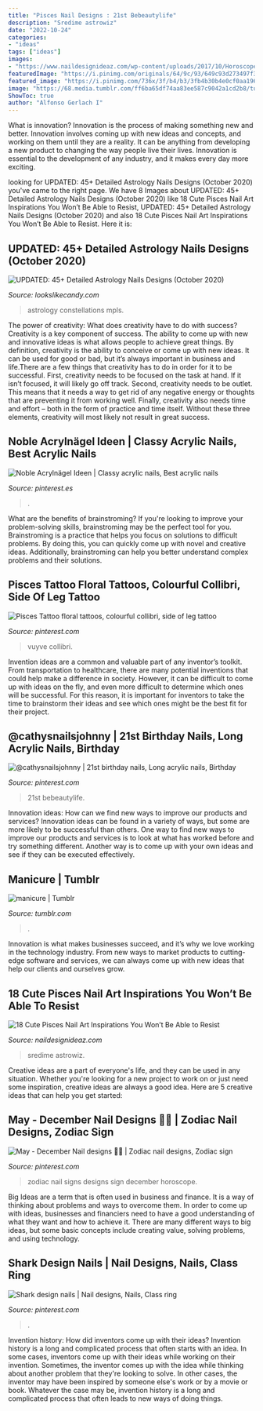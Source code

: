 ```yaml
---
title: "Pisces Nail Designs : 21st Bebeautylife"
description: "Sredime astrowiz"
date: "2022-10-24"
categories:
- "ideas"
tags: ["ideas"]
images:
- "https://www.naildesignideaz.com/wp-content/uploads/2017/10/Horoscope-Goddess-with-this-Galactic-Chrome-Nail-1068x601.jpg"
featuredImage: "https://i.pinimg.com/originals/64/9c/93/649c93d273497f3869d173d850cde05d.jpg"
featured_image: "https://i.pinimg.com/736x/3f/b4/b3/3fb4b30b4e0cf0aa19613ab5356308dc.jpg"
image: "https://68.media.tumblr.com/ff6ba65df74aa83ee587c9042a1cd2b8/tumblr_o2gqfda7JC1v7y7vco1_400.gif"
ShowToc: true
author: "Alfonso Gerlach I"
---
```



What is innovation?
Innovation is the process of making something new and better. Innovation involves coming up with new ideas and concepts, and working on them until they are a reality. It can be anything from developing a new product to changing the way people live their lives. Innovation is essential to the development of any industry, and it makes every day more exciting.

	

		
looking for UPDATED: 45+ Detailed Astrology Nails Designs (October 2020) you've came to the right page. We have 8 Images about UPDATED: 45+ Detailed Astrology Nails Designs (October 2020) like 18 Cute Pisces Nail Art Inspirations You Won’t Be Able to Resist, UPDATED: 45+ Detailed Astrology Nails Designs (October 2020) and also 18 Cute Pisces Nail Art Inspirations You Won’t Be Able to Resist. Here it is:
		
    
## UPDATED: 45+ Detailed Astrology Nails Designs (October 2020)

<img loading=lazy src="https://www.lookslikecandy.com/wp-content/uploads/2020/03/87530945_262294378098608_5650887372087451788_n.jpg" onerror="this.onerror=null;this.src='https://tse4.mm.bing.net/th?id=OIP.-Qx5HX8YeTRhM927UstxTAHaJQ&amp;pid=15.1';" alt="UPDATED: 45+ Detailed Astrology Nails Designs (October 2020)">

_Source: lookslikecandy.com_

>astrology constellations mpls. 

	

The power of creativity: What does creativity have to do with success?
Creativity is a key component of success. The ability to come up with new and innovative ideas is what allows people to achieve great things. By definition, creativity is the ability to conceive or come up with new ideas. It can be used for good or bad, but it’s always important in business and life.There are a few things that creativity has to do in order for it to be successful. First, creativity needs to be focused on the task at hand. If it isn’t focused, it will likely go off track. Second, creativity needs to be outlet. This means that it needs a way to get rid of any negative energy or thoughts that are preventing it from working well. Finally, creativity also needs time and effort – both in the form of practice and time itself. Without these three elements, creativity will most likely not result in great success.

    
## Noble Acrylnägel Ideen | Classy Acrylic Nails, Best Acrylic Nails

<img loading=lazy src="https://i.pinimg.com/736x/3f/b4/b3/3fb4b30b4e0cf0aa19613ab5356308dc.jpg" onerror="this.onerror=null;this.src='https://tse3.mm.bing.net/th?id=OIP.nexCpJvWJ50qR_NlKJdZDwHaMH&amp;pid=15.1';" alt="Noble Acrylnägel Ideen | Classy acrylic nails, Best acrylic nails">

_Source: pinterest.es_

>. 

	

What are the benefits of brainstroming?
If you're looking to improve your problem-solving skills, brainstroming may be the perfect tool for you. Brainstroming is a practice that helps you focus on solutions to difficult problems. By doing this, you can quickly come up with novel and creative ideas. Additionally, brainstroming can help you better understand complex problems and their solutions.

    
## Pisces Tattoo Floral Tattoos, Colourful Collibri, Side Of Leg Tattoo

<img loading=lazy src="https://i.pinimg.com/originals/a6/d5/43/a6d5432cee9efe4d4fd0104e34a81504.jpg" onerror="this.onerror=null;this.src='https://tse1.mm.bing.net/th?id=OIP.tZO3YYSbtWkVzDcYZzTzDwHaPj&amp;pid=15.1';" alt="Pisces Tattoo floral tattoos, colourful collibri, side of leg tattoo">

_Source: pinterest.com_

>vuyve collibri. 

	

Invention ideas are a common and valuable part of any inventor’s toolkit. From transportation to healthcare, there are many potential inventions that could help make a difference in society. However, it can be difficult to come up with ideas on the fly, and even more difficult to determine which ones will be successful. For this reason, it is important for inventors to take the time to brainstorm their ideas and see which ones might be the best fit for their project.

    
## @cathysnailsjohnny | 21st Birthday Nails, Long Acrylic Nails, Birthday

<img loading=lazy src="https://i.pinimg.com/736x/df/13/a4/df13a4a07d9c0204432ba6856b9bc34e.jpg" onerror="this.onerror=null;this.src='https://tse1.mm.bing.net/th?id=OIP.Pfj73Lljj2k2UKxczEU5HwHaJQ&amp;pid=15.1';" alt="@cathysnailsjohnny | 21st birthday nails, Long acrylic nails, Birthday">

_Source: pinterest.com_

>21st bebeautylife. 

	

Innovation ideas: How can we find new ways to improve our products and services?
Innovation ideas can be found in a variety of ways, but some are more likely to be successful than others. One way to find new ways to improve our products and services is to look at what has worked before and try something different. Another way is to come up with your own ideas and see if they can be executed effectively.

    
## Manicure | Tumblr

<img loading=lazy src="https://68.media.tumblr.com/ff6ba65df74aa83ee587c9042a1cd2b8/tumblr_o2gqfda7JC1v7y7vco1_400.gif" onerror="this.onerror=null;this.src='https://tse4.mm.bing.net/th?id=OIP.KT7fx68t7cxxXasQOLxccwHaHa&amp;pid=15.1';" alt="manicure | Tumblr">

_Source: tumblr.com_

>. 

	

Innovation is what makes businesses succeed, and it’s why we love working in the technology industry. From new ways to market products to cutting-edge software and services, we can always come up with new ideas that help our clients and ourselves grow.

    
## 18 Cute Pisces Nail Art Inspirations You Won’t Be Able To Resist

<img loading=lazy src="https://www.naildesignideaz.com/wp-content/uploads/2017/10/Horoscope-Goddess-with-this-Galactic-Chrome-Nail-1068x601.jpg" onerror="this.onerror=null;this.src='https://tse3.mm.bing.net/th?id=OIP.ob5gE8H_ehUvh6MSpKBklQHaEK&amp;pid=15.1';" alt="18 Cute Pisces Nail Art Inspirations You Won’t Be Able to Resist">

_Source: naildesignideaz.com_

>sredime astrowiz. 

	

Creative ideas are a part of everyone's life, and they can be used in any situation. Whether you're looking for a new project to work on or just need some inspiration, creative ideas are always a good idea. Here are 5 creative ideas that can help you get started: 

    
## May - December Nail Designs 💅🏼 | Zodiac Nail Designs, Zodiac Sign

<img loading=lazy src="https://i.pinimg.com/originals/3a/e1/05/3ae1059cc3e89b470674c636bcc4e5d0.jpg" onerror="this.onerror=null;this.src='https://tse1.mm.bing.net/th?id=OIP.jA4HPFAB-68q49t-KSw38QHaHa&amp;pid=15.1';" alt="May - December Nail designs 💅🏼 | Zodiac nail designs, Zodiac sign">

_Source: pinterest.com_

>zodiac nail signs designs sign december horoscope. 

	

Big Ideas are a term that is often used in business and finance. It is a way of thinking about problems and ways to overcome them. In order to come up with ideas, businesses and financiers need to have a good understanding of what they want and how to achieve it. There are many different ways to big ideas, but some basic concepts include creating value, solving problems, and using technology.

    
## Shark Design Nails | Nail Designs, Nails, Class Ring

<img loading=lazy src="https://i.pinimg.com/originals/64/9c/93/649c93d273497f3869d173d850cde05d.jpg" onerror="this.onerror=null;this.src='https://tse4.mm.bing.net/th?id=OIP.DgT1kmeNaiS_pZHE3umscgHaHa&amp;pid=15.1';" alt="Shark design nails | Nail designs, Nails, Class ring">

_Source: pinterest.com_

>. 

	

Invention history: How did inventors come up with their ideas?
Invention history is a long and complicated process that often starts with an idea. In some cases, inventors come up with their ideas while working on their invention. Sometimes, the inventor comes up with the idea while thinking about another problem that they're looking to solve. In other cases, the inventor may have been inspired by someone else's work or by a movie or book. Whatever the case may be, invention history is a long and complicated process that often leads to new ways of doing things.

